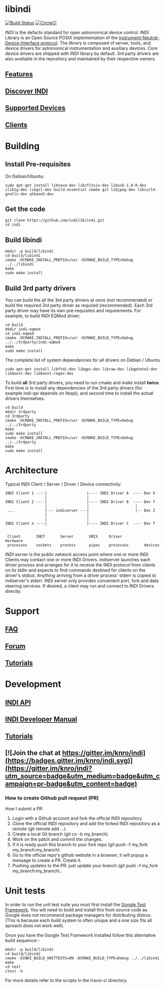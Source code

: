 # libindi
[![Build Status](https://travis-ci.org/indilib/indi.svg?branch=master)](https://travis-ci.org/indilib/indi)
[![CircleCI](https://circleci.com/gh/indilib/indi.svg?style=svg)](https://circleci.com/gh/indilib/indi)

INDI is the defacto standard for open astronomical device control. INDI Library is an Open Source POSIX implementation of the [Instrument-Neutral-Device-Interface protocol](http://www.clearskyinstitute.com/INDI/INDI.pdf). The library is composed of server, tools, and device drivers for astronomical instrumentation and auxiliary devices. Core device drivers are shipped with INDI library by default. 3rd party drivers are also available in the repository and maintained by their respective owners.

## [Features](http://indilib.org/about/features.html)
## [Discover INDI](http://indilib.org/about/discover-indi.html)
## [Supported Devices](http://indilib.org/devices/)
## [Clients](http://indilib.org/about/clients.html)

# Building

## Install Pre-requisites

On Debian/Ubuntu:

```
sudo apt-get install libnova-dev libcfitsio-dev libusb-1.0-0-dev zlib1g-dev libgsl-dev build-essential cmake git libjpeg-dev libcurl4-gnutls-dev qtbase5-dev
```
## Get the code
```
git clone https://github.com/indilib/indi.git
cd indi
```
## Build libindi

```
mkdir -p build/libindi
cd build/libindi
cmake -DCMAKE_INSTALL_PREFIX=/usr -DCMAKE_BUILD_TYPE=Debug ../../libindi
make
sudo make install
```

## Build 3rd party drivers

You can build the all the 3rd party drivers at once (not recommended) or build the required 3rd party driver as required (recommended). Each 3rd party driver may have its own pre-requisites and requirements. For example, to build INDI EQMod driver:

```
cd build
mkdir indi-eqmod
cd indi-eqmod
cmake -DCMAKE_INSTALL_PREFIX=/usr -DCMAKE_BUILD_TYPE=Debug ../../3rdparty/indi-eqmod
make
sudo make install
```

The complete list of system dependancies for all drivers on Debian / Ubuntu

```
sudo apt-get install libftdi-dev libgps-dev libraw-dev libgphoto2-dev libboost-dev libboost-regex-dev
```

To build **all** 3rd party drivers, you need to run cmake and make install **twice**. First time is to install any dependencies of the 3rd party drivers (for example indi-qsi depends on libqsi), and second time to install the actual drivers themselves.

```
cd build
mkdir 3rdparty
cd 3rdparty
cmake -DCMAKE_INSTALL_PREFIX=/usr -DCMAKE_BUILD_TYPE=Debug ../../3rdparty
make
sudo make install
cmake -DCMAKE_INSTALL_PREFIX=/usr -DCMAKE_BUILD_TYPE=Debug ../../3rdparty
make
sudo make install
```

# Architecture


Typical INDI Client / Server / Driver / Device connectivity:


    INDI Client 1 ----|                  |---- INDI Driver A  ---- Dev X
                      |                  |
    INDI Client 2 ----|                  |---- INDI Driver B  ---- Dev Y
                      |                  |                     |
     ...              |--- indiserver ---|                     |-- Dev Z
                      |                  |
                      |                  |
    INDI Client n ----|                  |---- INDI Driver C  ---- Dev T
    
    
     Client       INET       Server       UNIX     Driver          Hardware
     processes    sockets    process      pipes    processes       devices



INDI server is the public network access point where one or more INDI Clients may contact one or more INDI Drivers. indiserver launches each driver process and arranges for it to receive the INDI protocol from clients on its stdin and expects to find commands destined for clients on the driver's stdout. Anything arriving from a driver process' stderr is copied to indiserver's stderr. INDI server only provides convenient port, fork and data steering services. If desired, a client may run and connect to INDI Drivers directly.

# Support

## [FAQ](http://indilib.org/support/faq.html)
## [Forum](http://indilib.org/forum.html)
## [Tutorials](http://indilib.org/support/tutorials.html)

# Development

## [INDI API](http://www.indilib.org/api/index.html)
## [INDI Developer Manual](http://indilib.org/develop/developer-manual.html)
## [Tutorials](http://indilib.org/develop/tutorials.html)
## [![Join the chat at https://gitter.im/knro/indi](https://badges.gitter.im/knro/indi.svg)](https://gitter.im/knro/indi?utm_source=badge&utm_medium=badge&utm_campaign=pr-badge&utm_content=badge)

### How to create Github pull request (PR)

How I submit a PR:
1. Login with a Github account and fork the official INDI repository.
2. Clone the official INDI repository and add the forked INDI repository as a remote (git remote add ...).
3. Create a local Git branch (git co -b my_branch).
4. Work on the patch and commit the changes.
5. If it is ready push this branch to your fork repo (git push -f my_fork my_branch:my_branch).
6. Go to the official repo's github website in a browser, it will popup a message to create a PR. Create it.
7. Pushing updates to the PR: just update your branch (git push -f my_fork my_branch:my_branch)..

# Unit tests

In order to run the unit test suite you must first install the [Google Test Framework](https://github.com/google/googletest). You will need to build and install this from source code as Google does not recommend package managers for distributing distros.(This is because each build system is often unique and a one size fits all aproach does not work well).

Once you have the Google Test Framework installed follow this alternative build sequence:-

```
mkdir -p build/libindi
cd build/libindi
cmake -DINDI_BUILD_UNITTESTS=ON -DCMAKE_BUILD_TYPE=Debug ../../libindi
make
cd test
ctest -V
```

For more details refer to the scripts in the travis-ci directory.
